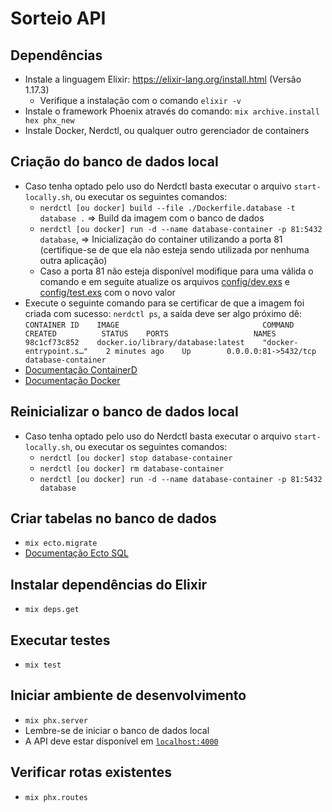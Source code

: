 # Sorteio API

## Dependências
- Instale a linguagem Elixir: https://elixir-lang.org/install.html (Versão 1.17.3)
    - Verifique a instalação com o comando `elixir -v`
- Instale o framework Phoenix através do comando: `mix archive.install hex phx_new`
- Instale Docker, Nerdctl, ou qualquer outro gerenciador de containers

## Criação do banco de dados local
- Caso tenha optado pelo uso do Nerdctl basta executar o arquivo `start-locally.sh`, ou executar os seguintes comandos:
    - `nerdctl [ou docker] build --file ./Dockerfile.database -t database .` => Build da imagem com o banco de dados
    - `nerdctl [ou docker] run -d --name database-container -p 81:5432 database`, => Inicialização do container utilizando a porta 81 (certifique-se de que ela não esteja sendo utilizada por nenhuma outra aplicação)
    - Caso a porta 81 não esteja disponível modifique para uma válida o comando e em seguite atualize os arquivos [config/dev.exs](config/dev.exs) e [config/test.exs](config/test.exs) com o novo valor
- Execute o seguinte comando para se certificar de que a imagem foi criada com sucesso: `nerdctl ps`, a saída deve ser algo próximo dê:
`CONTAINER ID    IMAGE                                COMMAND                   CREATED          STATUS    PORTS                   NAMES
98c1cf73c852    docker.io/library/database:latest    "docker-entrypoint.s…"    2 minutes ago    Up        0.0.0.0:81->5432/tcp    database-container`
- [Documentação ContainerD](https://containerd.io/docs/)
- [Documentação Docker](https://docs.docker.com/get-started/)

## Reinicializar o banco de dados local
- Caso tenha optado pelo uso do Nerdctl basta executar o arquivo `start-locally.sh`, ou executar os seguintes comandos:
    - `nerdctl [ou docker] stop database-container`
    - `nerdctl [ou docker] rm database-container`
    - `nerdctl [ou docker] run -d --name database-container -p 81:5432 database`

## Criar tabelas no banco de dados
- `mix ecto.migrate`
- [Documentação Ecto SQL](https://hexdocs.pm/ecto_sql/Ecto.Migration.html)

## Instalar dependências do Elixir
- `mix deps.get`

## Executar testes
- `mix test`

## Iniciar ambiente de desenvolvimento
- `mix phx.server`
- Lembre-se de iniciar o banco de dados local
- A API deve estar disponível em [`localhost:4000`](http://localhost:4000)

## Verificar rotas existentes
- `mix phx.routes`